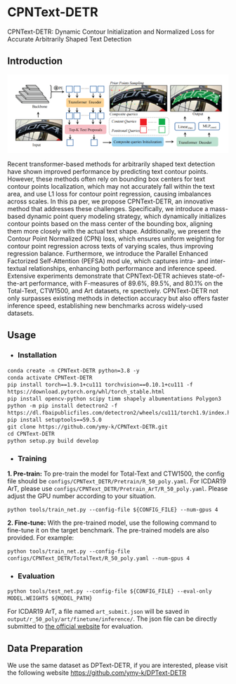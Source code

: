 # CPNText-DETR
CPNText-DETR: Dynamic Contour Initialization and  Normalized Loss for Accurate Arbitrarily Shaped Text  Detection
## Introduction

<img src='./1.png' alt='image' style="zoom:50%;" />

 Recent transformer-based methods for arbitrarily shaped text detection have
 shown improved performance by predicting text contour points. However,
 these methods often rely on bounding box centers for text contour points
 localization, which may not accurately fall within the text area, and use L1
 loss for contour point regression, causing imbalances across scales. In this pa
per, we propose CPNText-DETR, an innovative method that addresses these
 challenges. Specifically, we introduce a mass-based dynamic point query
 modeling strategy, which dynamically initializes contour points based on the
 mass center of the bounding box, aligning them more closely with the actual
 text shape. Additionally, we present the Contour Point Normalized (CPN)
 loss, which ensures uniform weighting for contour point regression across
 texts of varying scales, thus improving regression balance. Furthermore, we
 introduce the Parallel Enhanced Factorized Self-Attention (PEFSA) mod
ule, which captures intra- and inter-textual relationships, enhancing both
 performance and inference speed. Extensive experiments demonstrate that
 CPNText-DETR achieves state-of-the-art performance, with F-measures of
 89.6%, 89.5%, and 80.1% on the Total-Text, CTW1500, and Art datasets, re
spectively. CPNText-DETR not only surpasses existing methods in detection accuracy but also offers faster inference speed, establishing new benchmarks
 across widely-used datasets.

## Usage
- ### Installation
```
conda create -n CPNText-DETR python=3.8 -y
conda activate CPNText-DETR
pip install torch==1.9.1+cu111 torchvision==0.10.1+cu111 -f https://download.pytorch.org/whl/torch_stable.html
pip install opencv-python scipy timm shapely albumentations Polygon3
python -m pip install detectron2 -f https://dl.fbaipublicfiles.com/detectron2/wheels/cu111/torch1.9/index.html
pip install setuptools==59.5.0
git clone https://github.com/ymy-k/CPNText-DETR.git
cd CPNText-DETR
python setup.py build develop
```

- ### Training

**1. Pre-train:**
To pre-train the model for Total-Text and CTW1500, the config file should be `configs/CPNText_DETR/Pretrain/R_50_poly.yaml`. For ICDAR19 ArT, please use `configs/CPNText_DETR/Pretrain_ArT/R_50_poly.yaml`. Please adjust the GPU number according to your situation.

```
python tools/train_net.py --config-file ${CONFIG_FILE} --num-gpus 4
```

**2. Fine-tune:**
With the pre-trained model, use the following command to fine-tune it on the target benchmark. The pre-trained models are also provided.  For example:

```
python tools/train_net.py --config-file configs/CPNText_DETR/TotalText/R_50_poly.yaml --num-gpus 4
```

- ### Evaluation
```
python tools/test_net.py --config-file ${CONFIG_FILE} --eval-only MODEL.WEIGHTS ${MODEL_PATH}
```
For ICDAR19 ArT, a file named `art_submit.json` will be saved in `output/r_50_poly/art/finetune/inference/`. The json file can be directly submitted to [the official website](https://rrc.cvc.uab.es/?ch=14) for evaluation.


## Data Preparation
We use the same dataset as DPText-DETR, if you are interested, please visit the following website https://github.com/ymy-k/DPText-DETR
